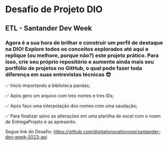 # Desafio de Projeto DIO

## ETL - Santander Dev Week

### Agora é a sua hora de brilhar e construir um perfil de destaque na DIO! Explore todos os conceitos explorados até aqui e replique (ou melhore, porque não?) este projeto prático. Para isso, crie seu próprio repositório e aumente ainda mais seu portfólio de projetos no GitHub, o qual pode fazer toda diferença em suas entrevistas técnicas 😎

✅ Inicio importando a biblioteca pandas;

✅ Após gero um arquivo com tres nomes e tres IDs;

✅ Após faço uma interpolação dos nomes com uma saudação;

✅ Para finalizar salvo as alterações em uma planilha de excel com o noem de EntregaProjeto e as apresento.

Segue link do Desafio: https://github.com/digitalinnovationone/santander-dev-week-2023-api
